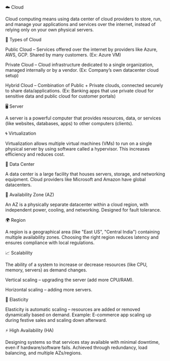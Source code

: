 ☁️ Cloud

Cloud computing means using data center of cloud providers to store, run, and manage your applications and services over the internet, instead of relying only on your own physical servers.

🔹 Types of Cloud

Public Cloud – Services offered over the internet by providers like Azure, AWS, GCP. Shared by many customers. (Ex: Azure VM)

Private Cloud – Cloud infrastructure dedicated to a single organization, managed internally or by a vendor. (Ex: Company’s own datacenter cloud setup)

Hybrid Cloud – Combination of Public + Private clouds, connected securely to share data/applications. (Ex: Banking apps that use private cloud for sensitive data and public cloud for customer portals)

🖥️ Server

A server is a powerful computer that provides resources, data, or services (like websites, databases, apps) to other computers (clients).

🌀 Virtualization

Virtualization allows multiple virtual machines (VMs) to run on a single physical server by using software called a hypervisor. This increases efficiency and reduces cost.

🏢 Data Center

A data center is a large facility that houses servers, storage, and networking equipment. Cloud providers like Microsoft and Amazon have global datacenters.

📍 Availability Zone (AZ)

An AZ is a physically separate datacenter within a cloud region, with independent power, cooling, and networking. Designed for fault tolerance.

🌍 Region

A region is a geographical area (like "East US", "Central India") containing multiple availability zones. Choosing the right region reduces latency and ensures compliance with local regulations.

📈 Scalability

The ability of a system to increase or decrease resources (like CPU, memory, servers) as demand changes.

Vertical scaling – upgrading the server (add more CPU/RAM).

Horizontal scaling – adding more servers.

🔄 Elasticity

Elasticity is automatic scaling – resources are added or removed dynamically based on demand. Example: E-commerce app scaling up during festive sales and scaling down afterward.

⚡ High Availability (HA)

Designing systems so that services stay available with minimal downtime, even if hardware/software fails. Achieved through redundancy, load balancing, and multiple AZs/regions.
